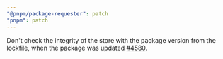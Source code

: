 ```yaml
---
"@pnpm/package-requester": patch
"pnpm": patch
---
```


Don't check the integrity of the store with the package version from the lockfile, when the package was updated [#4580](https://github.com/pnpm/pnpm/pull/4580).
